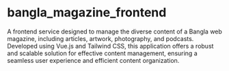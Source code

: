 # bangla_magazine_frontend
A frontend service designed to manage the diverse content of a Bangla web magazine, including articles, artwork, photography, and podcasts. Developed using Vue.js and Tailwind CSS, this application offers a robust and scalable solution for effective content management, ensuring a seamless user experience and efficient content organization.
